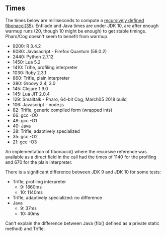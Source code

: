 ## Times

The times below are milliseconds to compute a [recursively defined fibonacci(35)](code-examples.md).
Enfilade and Java times are under JDK 10, are after enough warmup runs (20,
though 10 might be enough) to get stable timings. Pharo/Cog doesn't seem to
benefit from warmup.

* 9200: R 3.4.2
* 6080: Javasacript - Firefox Quantum (58.0.2)
* 2440: Python 2.7.12
* 1450: Lua 5.2
* 1410: Trifle, profiling interpreter
* 1030: Ruby 2.3.1
* 860: Trifle, plain interpreter
* 380: Groovy 2.4, 3.0
* 145: Clojure 1.9.0
* 145: Lua JIT 2.0.4
* 129: Smalltalk - Pharo, 64-bit Cog, March05 2018 build
* 106: Javascript - node.js
* 82: Trifle, generic compiled form (wrapped ints)
* 66: gcc -O0
* 48: gcc -O1
* 40: Java
* 38: Trifle, adaptively specialized 
* 35: gcc -O2
* 21: gcc -O3

An implementation of fibonacci() where the recursive reference was available as a direct
field in the call had the times of 1140 for the profiling and 670 for the plain
interpreter.

There is a significant difference between JDK 9 and JDK 10 for some tests:

* Trifle, profiling interpreter
  * 9: 1860ms
  * 10: 1140ms 
* Trifle, adaptively specialized: no difference
* Java
  * 9: 37ms
  * 10: 40ms

Can't explain the difference between Java (fib() defined as a private static
method) and Trifle.
